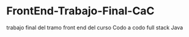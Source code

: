 # FrontEnd-Trabajo-Final-CaC

trabajo final del tramo front end del curso Codo a codo full stack Java
